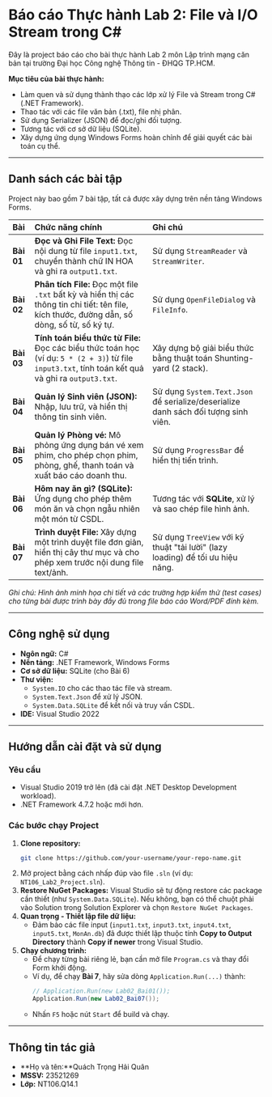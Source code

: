 # Báo cáo Thực hành Lab 2: File và I/O Stream trong C#

Đây là project báo cáo cho bài thực hành Lab 2 môn Lập trình mạng căn bản tại trường Đại học Công nghệ Thông tin - ĐHQG TP.HCM.

**Mục tiêu của bài thực hành:**
*   Làm quen và sử dụng thành thạo các lớp xử lý File và Stream trong C# (.NET Framework).
*   Thao tác với các file văn bản (.txt), file nhị phân.
*   Sử dụng Serializer (JSON) để đọc/ghi đối tượng.
*   Tương tác với cơ sở dữ liệu (SQLite).
*   Xây dựng ứng dụng Windows Forms hoàn chỉnh để giải quyết các bài toán cụ thể.

---

## Danh sách các bài tập

Project này bao gồm 7 bài tập, tất cả được xây dựng trên nền tảng Windows Forms.

| Bài | Chức năng chính | Ghi chú |
| :--- | :--- | :--- |
| **Bài 01** | **Đọc và Ghi File Text:** Đọc nội dung từ file `input1.txt`, chuyển thành chữ IN HOA và ghi ra `output1.txt`. | Sử dụng `StreamReader` và `StreamWriter`. |
| **Bài 02** | **Phân tích File:** Đọc một file `.txt` bất kỳ và hiển thị các thông tin chi tiết: tên file, kích thước, đường dẫn, số dòng, số từ, số ký tự. | Sử dụng `OpenFileDialog` và `FileInfo`. |
| **Bài 03** | **Tính toán biểu thức từ File:** Đọc các biểu thức toán học (ví dụ: `5 * (2 + 3)`) từ file `input3.txt`, tính toán kết quả và ghi ra `output3.txt`. | Xây dựng bộ giải biểu thức bằng thuật toán Shunting-yard (2 stack). |
| **Bài 04** | **Quản lý Sinh viên (JSON):** Nhập, lưu trữ, và hiển thị thông tin sinh viên. | Sử dụng `System.Text.Json` để serialize/deserialize danh sách đối tượng sinh viên. |
| **Bài 05** | **Quản lý Phòng vé:** Mô phỏng ứng dụng bán vé xem phim, cho phép chọn phim, phòng, ghế, thanh toán và xuất báo cáo doanh thu. | Sử dụng `ProgressBar` để hiển thị tiến trình. |
| **Bài 06** | **Hôm nay ăn gì? (SQLite):** Ứng dụng cho phép thêm món ăn và chọn ngẫu nhiên một món từ CSDL. | Tương tác với **SQLite**, xử lý và sao chép file hình ảnh. |
| **Bài 07** | **Trình duyệt File:** Xây dựng một trình duyệt file đơn giản, hiển thị cây thư mục và cho phép xem trước nội dung file text/ảnh. | Sử dụng `TreeView` với kỹ thuật "tải lười" (lazy loading) để tối ưu hiệu năng. |

*Ghi chú: Hình ảnh minh họa chi tiết và các trường hợp kiểm thử (test cases) cho từng bài được trình bày đầy đủ trong file báo cáo Word/PDF đính kèm.*

---

## Công nghệ sử dụng

*   **Ngôn ngữ:** C#
*   **Nền tảng:** .NET Framework, Windows Forms
*   **Cơ sở dữ liệu:** SQLite (cho Bài 6)
*   **Thư viện:**
    *   `System.IO` cho các thao tác file và stream.
    *   `System.Text.Json` để xử lý JSON.
    *   `System.Data.SQLite` để kết nối và truy vấn CSDL.
*   **IDE:** Visual Studio 2022

---

## Hướng dẫn cài đặt và sử dụng

### Yêu cầu
*   Visual Studio 2019 trở lên (đã cài đặt .NET Desktop Development workload).
*   .NET Framework 4.7.2 hoặc mới hơn.

### Các bước chạy Project
1.  **Clone repository:**
    ```bash
    git clone https://github.com/your-username/your-repo-name.git
    ```
2.  Mở project bằng cách nhấp đúp vào file `.sln` (ví dụ: `NT106_Lab2_Project.sln`).
3.  **Restore NuGet Packages:** Visual Studio sẽ tự động restore các package cần thiết (như `System.Data.SQLite`). Nếu không, bạn có thể chuột phải vào Solution trong Solution Explorer và chọn `Restore NuGet Packages`.
4.  **Quan trọng - Thiết lập file dữ liệu:**
    *   Đảm bảo các file input (`input1.txt`, `input3.txt`, `input4.txt`, `input5.txt`, `MonAn.db`) đã được thiết lập thuộc tính **Copy to Output Directory** thành **Copy if newer** trong Visual Studio.
5.  **Chạy chương trình:**
    *   Để chạy từng bài riêng lẻ, bạn cần mở file `Program.cs` và thay đổi Form khởi động.
    *   Ví dụ, để chạy **Bài 7**, hãy sửa dòng `Application.Run(...)` thành:
        ```csharp
        // Application.Run(new Lab02_Bai01());
        Application.Run(new Lab02_Bai07()); 
        ```
    *   Nhấn `F5` hoặc nút `Start` để build và chạy.

---

## Thông tin tác giả


*   **Họ và tên:**Quách Trọng Hải Quân
*   **MSSV:** 23521269
*   **Lớp:** NT106.Q14.1

